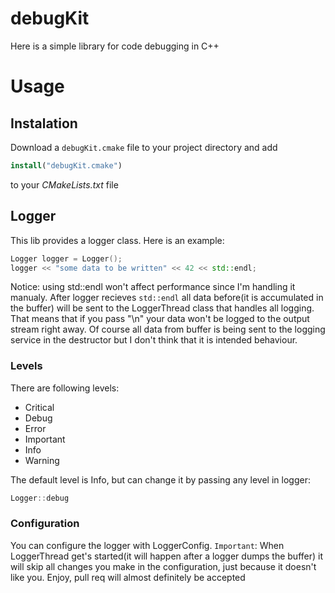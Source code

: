 # debugKit

Here is a simple library for code debugging in C++ 

# Usage

## Instalation

Download a `debugKit.cmake` file to your project directory and add
```cmake
install("debugKit.cmake")
```
to your *CMakeLists.txt* file

## Logger

This lib provides a logger class. Here is an example: 
```cpp
Logger logger = Logger();
logger << "some data to be written" << 42 << std::endl;
```
Notice: using std::endl won't affect performance since I'm handling it manualy. After logger recieves `std::endl` all data before(it is accumulated in the buffer) will be sent to the LoggerThread class that handles all logging. 
That means that if you pass "\n" your data won't be logged to the output stream right away. Of course all data from buffer is being sent to the logging service in the destructor but I don't think that it is intended behaviour.

### Levels 

There are following levels:
 - Critical
 - Debug
 - Error
 - Important
 - Info
 - Warning

The default level is Info, but can change it by passing any level in logger:
```cpp
Logger::debug
```

### Configuration

You can configure the logger with LoggerConfig.
`Important`: When LoggerThread get's started(it will happen after a logger dumps the buffer) it will skip all changes you make in the configuration, just because it doesn't like you. Enjoy, pull req will almost definitely be accepted
